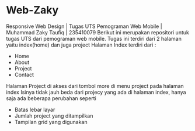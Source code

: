 # Web-Zaky
Responsive Web Design | Tugas UTS Pemograman Web Mobile | Muhammad Zaky Taufiq | 235410079
Berikut ini merupakan repositori untuk tugas UTS dari pemograman web mobile.
Tugas ini terdiri dari 2 halaman yaitu index(home) dan juga project
  Halaman Index terdiri dari :
  - Home
  - About
  - Project 
  - Contact
    
  Halaman Project di akses dari tombol more di menu project pada halaman index
  Isinya tidak jauh beda dari projecy yang ada di halaman index, hanya saja ada beberapa perubahan seperti
   - Batas lebar layar
   - Jumlah project yang ditampilkan
   - Tampilan grid yang digunakan 
